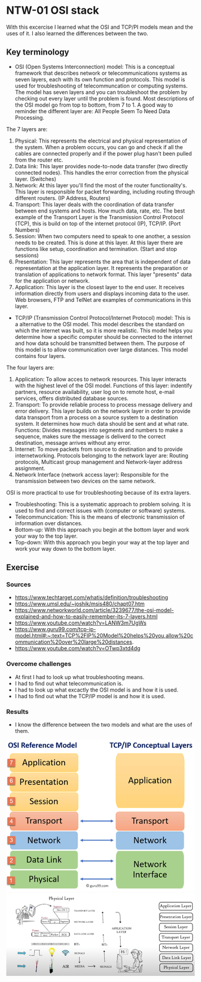 # NTW-01 OSI stack
With this excercise I learned what the OSI and TCP/PI models mean and the uses of it. I also learned the differences between the two.    

## Key terminology
- OSI (Open Systems Interconnection) model: This is a conceptual framework that describes network or telecommunications systems as seven layers, each with its own function and protocols. This model is used for troubleshooting of telecommuncation or computing systems. The model has seven layers and you can troubleshoot the problem by checking out every layer until the problem is found. Most descriptions of the OSI model go from top to bottom, from 7 to 1. A good way to reminder the different layer are: All People Seem To Need Data Processing.   

The 7 layers are:
1. Physical: This represents the electrical and physical representation of the system. When a problem occurs, you can go and check if all the cables are connected properly and if the power plug hasn't been pulled from the router etc.   
2. Data link: This layer provides node-to-node data transfer (two directly connected nodes). This handles the error correction from the physical layer. (Switches)
3. Network: At this layer you'll find the most of the router functionality's. This layer is responsible for packet forwarding, including routing through different routers. (IP Address, Routers) 
4. Transport: This layer deals with the coordination of data transfer between end systems and hosts. How much data, rate, etc. The best example of the Transport Layer is the Transmission Control Protocol (TCP), this is build on top of the internet protocol (IP), TCP/IP. (Port Numbers)  
5. Session: When two computers need to speak to one another, a session needs to be created. This is done at this layer. At this layer there are functions like setup, coordination and termination. (Start and stop sessions) 
6. Presentation: This layer represents the area that is independent of data representation at the application layer. It represents the preparation or translation of applications to network format. This layer "presents" data for the application or network. 
7. Application: This layer is the closest layer to the end user. It receives information directly from users and displays incoming data to the user. Web browsers, FTP and TelNet are examples of communications in this layer.  

- TCP/IP (Transmission Control Protocol/Internet Protocol) model: This is a alternative to the OSI model. This model describes the standard on which the internet was built, so it is more realistic. This model helps you determine how a specific computer should be connected to the internet and how data schould be transmitted between them. The purpose of this model is to allow communication over large distances. This model contains four layers.

The four layers are:
1. Application: To allow acces to network resources. This layer interacts with the highest level of the OSI model. Functions of this layer: indentify partners, resource availability, user log on to remote host, e-mail services, offers distributed database sources.
2. Transport: To provide reliable process to process message delivery and error delivery. This layer builds on the network layer in order to provide data transport from a process on a source system to a destination system. It determines how much data should be sent and at what rate. Functions: Divides messages into segments and numbers to make a sequence, makes sure the message is deliverd to the correct destination, message arrives without any error.
3. Internet: To move packets from source to destination and to provide internetworking. Protocols belonging to the network layer are: Routing protocols, Multicast group management and Network-layer address assignment.
4. Network Interface (network access layer): Responsible for the transmission between two devices on the same network. 


OSI is more practical to use for troubleshooting because of its extra layers.

- Troubleshooting: This is a systematic approach to problem solving. It is used to find and correct issues with (computer or software) systems.
- Telecommuncication: This is the means of electronic transmission of information over distances.  
- Bottom-up: With this approach you begin at the bottom layer and work your way to the top layer.
- Top-down: With this approach you begin your way at the top layer and work your way down to the bottom layer.
 
## Exercise
### Sources
- https://www.techtarget.com/whatis/definition/troubleshooting 
- https://www.umsl.edu/~joshik/msis480/chapt07.htm 
- https://www.networkworld.com/article/3239677/the-osi-model-explained-and-how-to-easily-remember-its-7-layers.html 
- https://www.youtube.com/watch?v=LANW3m7UgWs 
- https://www.guru99.com/tcp-ip-model.html#:~:text=TCP%2FIP%20Model%20helps%20you,allow%20communication%20over%20large%20distances. 
- https://www.youtube.com/watch?v=OTwp3xtd4dg   

### Overcome challenges
- At first I had to look up what troubleshooting means.
- I had to find out what telecommunication is.
- I had to look up what excactly the OSI model is and how it is used. 
- I had to find out what the TCP/IP model is and how it is used.

### Results
- I know the difference between the two models and what are the uses of them.

![NTW-01](../00_includes/NTW01-1.png)
![NTW-01](../00_includes/NTW01-2.png)

 